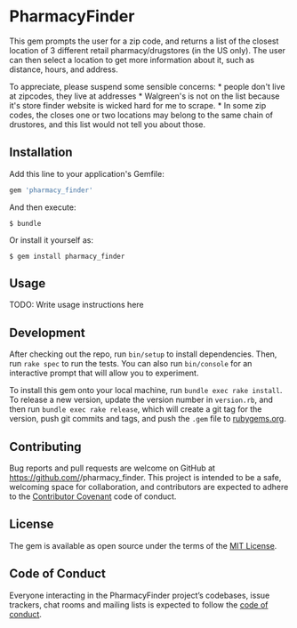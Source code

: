 # PharmacyFinder

This gem prompts the user for a zip code, and returns a list of the closest location of 3 different retail pharmacy/drugstores (in the US only).
The user can then select a location to get more information about it, such as distance, hours, and address.

To appreciate, please suspend some sensible concerns: 
	* people don't live at zipcodes, they live at addresses
	* Walgreen's is not on the list because it's store finder website is wicked hard for me to scrape.
	* In some zip codes, the closes one or two locations may belong to the same chain of drustores, and this list would not tell you about those.

## Installation

Add this line to your application's Gemfile:

```ruby
gem 'pharmacy_finder'
```

And then execute:

    $ bundle

Or install it yourself as:

    $ gem install pharmacy_finder

## Usage

TODO: Write usage instructions here

## Development

After checking out the repo, run `bin/setup` to install dependencies. Then, run `rake spec` to run the tests. You can also run `bin/console` for an interactive prompt that will allow you to experiment.

To install this gem onto your local machine, run `bundle exec rake install`. To release a new version, update the version number in `version.rb`, and then run `bundle exec rake release`, which will create a git tag for the version, push git commits and tags, and push the `.gem` file to [rubygems.org](https://rubygems.org).

## Contributing

Bug reports and pull requests are welcome on GitHub at https://github.com/<ddhogan>/pharmacy_finder. This project is intended to be a safe, welcoming space for collaboration, and contributors are expected to adhere to the [Contributor Covenant](http://contributor-covenant.org) code of conduct.

## License

The gem is available as open source under the terms of the [MIT License](http://opensource.org/licenses/MIT).

## Code of Conduct

Everyone interacting in the PharmacyFinder project’s codebases, issue trackers, chat rooms and mailing lists is expected to follow the [code of conduct](https://github.com/<ddhogan>/pharmacy_finder/blob/master/CODE_OF_CONDUCT.md).
